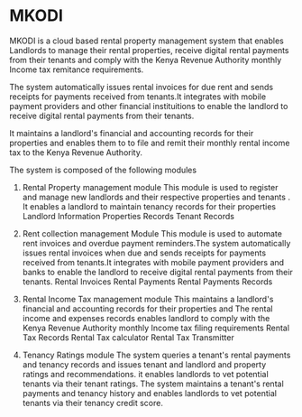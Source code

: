 # MKODI

MKODI is a cloud based rental property management system that enables Landlords to manage their rental properties, receive digital rental payments from their tenants and comply with the Kenya Revenue Authority monthly Income tax remitance requirements.

The system automatically issues rental invoices for due rent and sends receipts for payments received from tenants.It integrates with mobile payment providers and other financial instituitions to enable the landlord to receive digital rental payments from their tenants.

It maintains a landlord's financial and accounting records for their properties and enables them to to file and remit their monthly rental income tax to the Kenya Revenue Authority.  

The system is composed of the following modules

1. Rental Property management module
This module is used to register and manage new landlords and their respective properties and tenants . It enables a landlord to maintain tenancy records for their properties
    Landlord Information
    Properties Records
    Tenant Records

2. Rent collection management Module
This module is used to automate rent invoices and overdue payment reminders.The system automatically issues rental invoices when due and sends receipts for payments received from tenants.It integrates with mobile payment providers and banks to enable the landlord to receive digital rental payments from their tenants.
    Rental Invoices
    Rental Payments
    Rental Payments Records

3. Rental Income Tax management module
This maintains a landlord's financial and accounting records for their properties and The rental income and expenses records enables  landlord to comply with the Kenya Revenue Authority monthly Income tax filing requirements
    Rental Tax Records
    Rental Tax calculator
    Rental Tax Transmitter

4. Tenancy Ratings module
The system queries a tenant's rental payments and tenancy records and issues tenant and landlord and property ratings and recommendations. it enables landlords to vet potential tenants via their tenant ratings.
The system maintains a tenant's rental payments and tenancy history and enables landlords to vet potential tenants via their tenancy credit score.
